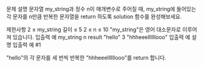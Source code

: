 문제 설명
문자열 my_string과 정수 n이 매개변수로 주어질 때, my_string에 들어있는 각 문자를 n만큼 반복한 문자열을 return 하도록 solution 함수를 완성해보세요.

제한사항
2 ≤ my_string 길이 ≤ 5
2 ≤ n ≤ 10
"my_string"은 영어 대소문자로 이루어져 있습니다.
입출력 예
my_string	n	result
"hello"	3	"hhheeellllllooo"
입출력 예 설명
입출력 예 #1

"hello"의 각 문자를 세 번씩 반복한 "hhheeellllllooo"를 return 합니다.